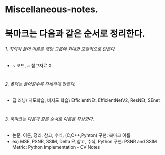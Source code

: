 # Miscellaneous-notes.
# 북마크는 다음과 같은 순서로 정리한다.
###### 1. 최외각 폴더 이름은 해당 그룹에 최대한 포괄적으로 만든다.
   * ~ 코드, ~ 참고자료 X   
#
###### 2. 폴더는 들어갈수록 자세하게 만든다.
   * 딥 러닝\ 지도학습, 비지도 학습\ EfficientNEt, EfficientNetV2, ResNEt, SEnet   
#
###### 3. 북마크는 다음과 같은 순서로 이름을 작성한다.
   * 논문, 이론, 정리, 참고, 수식, (C,C++,Pyhton) 구현: 북마크 이름
   * ex) MSE, PSNR, SSIM, Delta E\ 참고, 수식, Python 구현: PSNR and SSIM Metric: Python Implementation - CV Notes   
#
